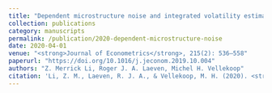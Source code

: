 ```yaml
---
title: "Dependent microstructure noise and integrated volatility estimation from high-frequency data"
collection: publications
category: manuscripts
permalink: /publication/2020-dependent-microstructure-noise
date: 2020-04-01
venue: "<strong>Journal of Econometrics</strong>, 215(2): 536–558"
paperurl: "https://doi.org/10.1016/j.jeconom.2019.10.004"
authors: "Z. Merrick Li, Roger J. A. Laeven, Michel H. Vellekoop"
citation: 'Li, Z. M., Laeven, R. J. A., & Vellekoop, M. H. (2020). <strong>Journal of Econometrics</strong>, 215(2), 536–558.'
---
```

